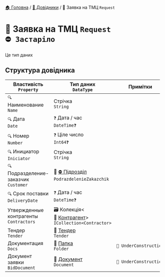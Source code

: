 ﻿[🏠 Головна](../README.MD) / [📘 Довідники](./README.MD) / 📘 Заявка на ТМЦ `Request`

# 📘 Заявка на ТМЦ `Request` </br> `⛔ Застаріло`
Це тип даних 


## Структура довідника

| Властивість </br> `Property` | Тип даних </br> `DataType` | Примітки |
| --- | --- | --- |
| `🔍` Наименование </br> `Name` | Стрічка </br> `String` |  |
| `🔍` Дата </br> `Date` | `❓` Дата / час </br> `DateTime❓` |  |
| `🔍` Номер </br> `Number` | `❓` Ціле число </br> `Int64❓` |  |
| `🔍` Инициатор </br> `Iniciator` | Стрічка </br> `String` |  |
| `🔍` Подразделение-заказчик </br> `Customer` | 📘 [⛔ Підрозділ](../Entities/PodrazdelenieZakazchik.md) </br> `PodrazdelenieZakazchik` |  |
| `🔍` Срок поставки </br> `DeliveryDate` | `❓` Дата / час </br> `DateTime❓` |  |
| Утвержденные контрагенты </br> `Contractors` | 🗃 Колекція<📘 [Контрагент](../Entities/Contractor.md)> </br> `ICollection<Contractor>` |  |
| Тендер </br> `Tender` | 📘 [Тендер](../Entities/Tender.md) </br> `Tender` |  |
| Документация </br> `Docs` | 📘 [Папка](../Entities/Folder.md) </br> `Folder` | `🚧 UnderConstruction` |
| Документ заявки </br> `BidDocument` | 📘 [Документ](../Entities/Document.md) </br> `Document` | `🚧 UnderConstruction` |